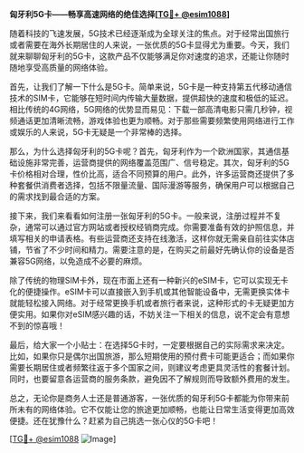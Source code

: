 **匈牙利5G卡——畅享高速网络的绝佳选择[[TG💪+ @esim1088](https://t.me/s/esim1088)]**

随着科技的飞速发展，5G技术已经逐渐成为全球关注的焦点。对于经常出国旅行或者需要在海外长期居住的人来说，一张优质的5G卡显得尤为重要。今天，我们就来聊聊匈牙利的5G卡，这款产品不仅能够满足你对速度的追求，还能让你随时随地享受高质量的网络体验。

首先，让我们了解一下什么是5G卡。简单来说，5G卡是一种支持第五代移动通信技术的SIM卡，它能够在短时间内传输大量数据，提供超快的速度和极低的延迟。相比传统的4G网络，5G网络的优势显而易见：下载一部高清电影只需几秒钟，视频通话更加清晰流畅，游戏体验也更为顺畅。对于那些需要频繁使用网络进行工作或娱乐的人来说，5G卡无疑是一个非常棒的选择。

那么，为什么选择匈牙利的5G卡呢？首先，匈牙利作为一个欧洲国家，其通信基础设施非常完善，运营商提供的网络覆盖范围广、信号稳定。其次，匈牙利的5G卡价格相对合理，性价比高，适合不同预算的用户。此外，许多运营商还提供了多种套餐供消费者选择，包括不限量流量、国际漫游等服务，确保用户可以根据自己的需求找到最合适的方案。

接下来，我们来看看如何注册一张匈牙利的5G卡。一般来说，注册过程并不复杂，通常可以通过官方网站或者授权经销商完成。你需要准备有效的护照信息，并填写相关的申请表格。有些运营商还支持在线激活，这样你就无需亲自前往实体店铺，节省了不少时间和精力。需要注意的是，在购买之前最好先确认你的设备是否兼容5G网络，以免造成不必要的麻烦。

除了传统的物理SIM卡外，现在市面上还有一种新兴的eSIM卡，它可以实现无卡化的便捷操作。eSIM卡可以直接嵌入到手机或其他智能设备中，无需更换实体卡就能轻松接入网络。对于经常更换手机或者旅行者来说，这种形式的卡无疑更加方便实用。如果你对eSIM感兴趣的话，不妨关注一下相关的信息，说不定会有意想不到的惊喜哦！

最后，给大家一个小贴士：在选择5G卡时，一定要根据自己的实际需求来决定。比如，如果你只是偶尔出国旅游，那么短期使用的预付费卡可能更适合；而如果你需要长期居住或者频繁往返于多个国家之间，则建议考虑更具灵活性的套餐计划。同时，也要留意各运营商的服务条款，避免因不了解规则而导致额外费用的发生。

总之，无论你是商务人士还是普通游客，一张优质的匈牙利5G卡都能为你带来前所未有的网络体验。它不仅能让您的旅途更加顺畅，也能让日常生活变得更加高效便捷。还在犹豫什么？赶紧为自己挑选一张心仪的5G卡吧！

[[TG💪+ @esim1088](https://t.me/s/esim1088) ![Image](https://i.postimg.cc/4NQfJmqS/Snipaste-2025-05-13-00-14-12.png)]
